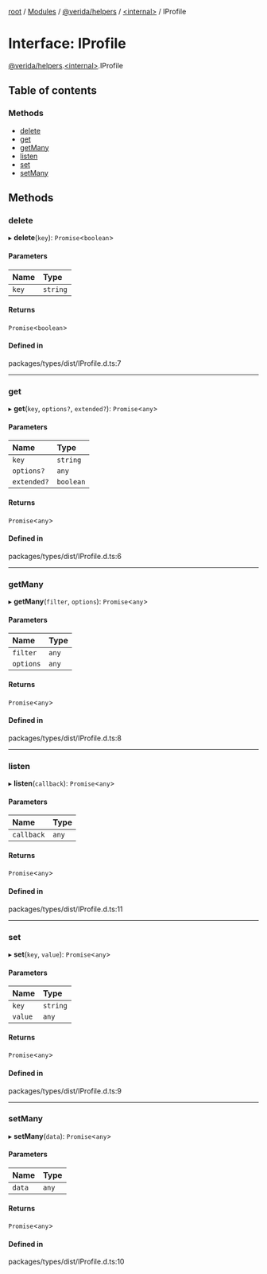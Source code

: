 [root](../README.md) / [Modules](../modules.md) / [@verida/helpers](../modules/verida_helpers.md) / [<internal\>](../modules/verida_helpers._internal_.md) / IProfile

# Interface: IProfile

[@verida/helpers](../modules/verida_helpers.md).[<internal\>](../modules/verida_helpers._internal_.md).IProfile

## Table of contents

### Methods

- [delete](verida_helpers._internal_.IProfile.md#delete)
- [get](verida_helpers._internal_.IProfile.md#get)
- [getMany](verida_helpers._internal_.IProfile.md#getmany)
- [listen](verida_helpers._internal_.IProfile.md#listen)
- [set](verida_helpers._internal_.IProfile.md#set)
- [setMany](verida_helpers._internal_.IProfile.md#setmany)

## Methods

### delete

▸ **delete**(`key`): `Promise`<`boolean`\>

#### Parameters

| Name | Type |
| :------ | :------ |
| `key` | `string` |

#### Returns

`Promise`<`boolean`\>

#### Defined in

packages/types/dist/IProfile.d.ts:7

___

### get

▸ **get**(`key`, `options?`, `extended?`): `Promise`<`any`\>

#### Parameters

| Name | Type |
| :------ | :------ |
| `key` | `string` |
| `options?` | `any` |
| `extended?` | `boolean` |

#### Returns

`Promise`<`any`\>

#### Defined in

packages/types/dist/IProfile.d.ts:6

___

### getMany

▸ **getMany**(`filter`, `options`): `Promise`<`any`\>

#### Parameters

| Name | Type |
| :------ | :------ |
| `filter` | `any` |
| `options` | `any` |

#### Returns

`Promise`<`any`\>

#### Defined in

packages/types/dist/IProfile.d.ts:8

___

### listen

▸ **listen**(`callback`): `Promise`<`any`\>

#### Parameters

| Name | Type |
| :------ | :------ |
| `callback` | `any` |

#### Returns

`Promise`<`any`\>

#### Defined in

packages/types/dist/IProfile.d.ts:11

___

### set

▸ **set**(`key`, `value`): `Promise`<`any`\>

#### Parameters

| Name | Type |
| :------ | :------ |
| `key` | `string` |
| `value` | `any` |

#### Returns

`Promise`<`any`\>

#### Defined in

packages/types/dist/IProfile.d.ts:9

___

### setMany

▸ **setMany**(`data`): `Promise`<`any`\>

#### Parameters

| Name | Type |
| :------ | :------ |
| `data` | `any` |

#### Returns

`Promise`<`any`\>

#### Defined in

packages/types/dist/IProfile.d.ts:10
